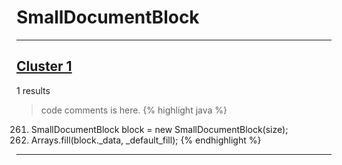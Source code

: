 # SmallDocumentBlock

***

## [Cluster 1](./1)
1 results
> code comments is here.
{% highlight java %}
261. SmallDocumentBlock block = new SmallDocumentBlock(size);
263. Arrays.fill(block._data, _default_fill);
{% endhighlight %}

***

